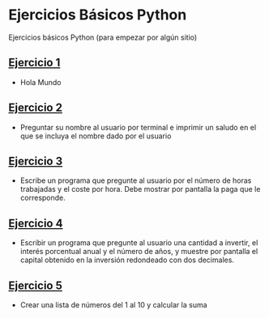 # Ejercicios Básicos Python

Ejercicios básicos Python (para empezar por algún sitio)

## [Ejercicio 1](./Ejercicio-1)

- Hola Mundo

## [Ejercicio 2](./Ejercicio-2)

- Preguntar su nombre al usuario por terminal e imprimir un saludo en el que se incluya el nombre dado por el usuario

## [Ejercicio 3](./Ejercicio-3)

- Escribe un programa que pregunte al usuario por el número de horas trabajadas y el coste por hora. Debe mostrar por pantalla la paga que le corresponde. 

## [Ejercicio 4](./Ejercicio-4)

- Escribir un programa que pregunte al usuario una cantidad a invertir, el interés porcentual anual y el número de años, 
y muestre por pantalla el capital obtenido en la inversión redondeado con dos decimales.

## [Ejercicio 5](./Ejercicio-5)

- Crear una lista de números del 1 al 10 y calcular la suma